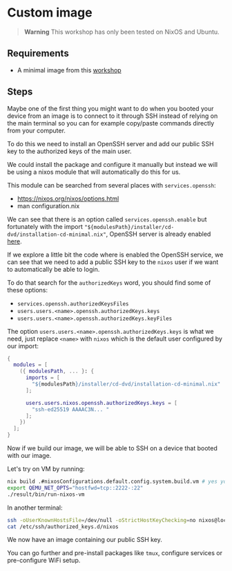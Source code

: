 # Custom image

> **Warning**
> This workshop has only been tested on NixOS and Ubuntu.

## Requirements

- A minimal image from this [workshop](../01-minimal-image/ReadMe.md)

## Steps

Maybe one of the first thing you might want to do when you booted your device from an image is to connect to it through SSH instead of relying on the main terminal so you can for example copy/paste commands directly from your computer.

To do this we need to install an OpenSSH server and add our public SSH key to the authorized keys of the main user.

We could install the package and configure it manually but instead we will be using a nixos module that will automatically do this for us.

This module can be searched from several places with `services.openssh`:

- <https://nixos.org/nixos/options.html>
- man configuration.nix

We can see that there is an option called `services.openssh.enable` but fortunately with the import `"${modulesPath}/installer/cd-dvd/installation-cd-minimal.nix"`, OpenSSH server is already enabled [here](https://github.com/NixOS/nixpkgs/blob/nixos-22.11/nixos/modules/profiles/installation-device.nix#L71).

If we explore a little bit the code where is enabled the OpenSSH service, we can see that we need to add a public SSH key to the `nixos` user if we want to automatically be able to login.

To do that search for the `authorizedKeys` word, you should find some of these options:

- `services.openssh.authorizedKeysFiles`
- `users.users.<name>.openssh.authorizedKeys.keys`
- `users.users.<name>.openssh.authorizedKeys.keyFiles`

The option `users.users.<name>.openssh.authorizedKeys.keys` is what we need, just replace `<name>` with `nixos` which is the default user configured by our import:

```nix
{
  modules = [
    ({ modulesPath, ... }: {
      imports = [
        "${modulesPath}/installer/cd-dvd/installation-cd-minimal.nix"
      ];

      users.users.nixos.openssh.authorizedKeys.keys = [
        "ssh-ed25519 AAAAC3N... "
      ];
    })
  ];
}
```

Now if we build our image, we will be able to SSH on a device that booted with our image.

Let's try on VM by running:

```bash
nix build .#nixosConfigurations.default.config.system.build.vm # yes you can build a VM just like that
export QEMU_NET_OPTS="hostfwd=tcp::2222-:22"
./result/bin/run-nixos-vm
```

In another terminal:

```bash
ssh -oUserKnownHostsFile=/dev/null -oStrictHostKeyChecking=no nixos@localhost -p 2222
cat /etc/ssh/authorized_keys.d/nixos
```

We now have an image containing our public SSH key.

You can go further and pre-install packages like `tmux`, configure services or pre-configure WiFi setup.
